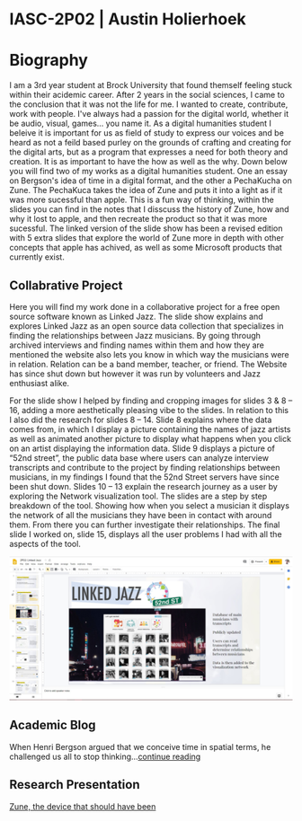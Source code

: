# IASC-2P02 | Austin Holierhoek 

 

# Biography

I am a 3rd year student at Brock University that found themself feeling stuck within their acidemic career. After 2 years in the social sciences, I came to the conclusion that it was not the life for me. I wanted to create, contribute, work with people. I've always had a passion for the digital world, whether it be audio, visual, games... you name it. As a digital humanities student I beleive it is important for us as field of study to express our voices and be heard as not a feild based purley on the grounds of crafting and creating for the digital arts, but as a program that expresses a need for both theory and creation. It is as important to have the how as well as the why. Down below you will find two of my works as a digital humanities student. One an essay on Bergson's idea of time in a digital format, and the other a PechaKucha on Zune. The PechaKuca takes the idea of Zune and puts it into a light as if it was more sucessful than apple. This is a fun way of thinking, within the slides you can find in the notes that I disscuss the history of Zune, how and why it lost to apple, and then recreate the product so that it was more sucessful. The linked version of the slide show has been a revised edition with 5 extra slides that explore the world of Zune more in depth with other concepts that apple has achived, as well as some Microsoft products that currently exist. 

## Collabrative Project

Here you will find my work done in a collaborative project for a free open source software known as Linked Jazz. The slide show explains and explores Linked Jazz as an open source data collection that specializes in finding the relationships between Jazz musicians. By going through archived interviews and finding names within them and how they are mentioned the website also lets you know in which way the musicians were in relation. Relation can be a band member, teacher, or friend. The Website has since shut down but however it was run by volunteers and Jazz enthusiast alike.

For the slide show I helped by finding and cropping images for slides 3 & 8 – 16, adding a more aesthetically pleasing vibe to the slides. In relation to this I also did the research for slides 8 – 14. Slide 8 explains where the data comes from, in which I display a picture containing the names of jazz artists as well as animated another picture to display what happens when you click on an artist displaying the information data. Slide 9 displays a picture of “52nd street”, the public data base where users can analyze interview transcripts and contribute to the project by finding relationships between musicians, in my findings I found that the 52nd Street servers have since been shut down. Slides 10 – 13 explain the research journey as a user by exploring the Network visualization tool. The slides are a step by step breakdown of the tool. Showing how when you select a musician it displays the network of all the musicians they have been in contact with around them. From there you can further investigate their relationships. The final slide I worked on, slide 15, displays all the user problems I had with all the aspects of the tool. 

![](images/jazz.jpg)


## Academic Blog 

When Henri Bergson argued that we conceive time in spatial terms, he challenged us all to stop thinking...[continue reading](blog.md)

## Research Presentation

[Zune, the device that should have been](reveal/index.html)

